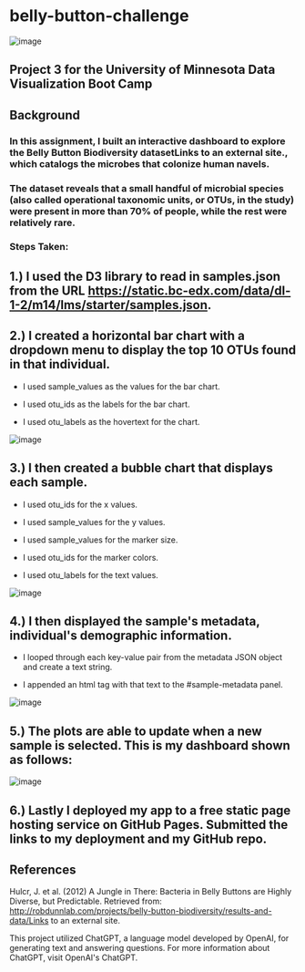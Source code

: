 # belly-button-challenge
![image](https://github.com/user-attachments/assets/d6de73d4-dfb2-4e22-b0c2-129e04111237)

## Project 3 for the University of Minnesota Data Visualization Boot Camp


## Background
### In this assignment, I built an interactive dashboard to explore the Belly Button Biodiversity datasetLinks to an external site., which catalogs the microbes that colonize human navels.

### The dataset reveals that a small handful of microbial species (also called operational taxonomic units, or OTUs, in the study) were present in more than 70% of people, while the rest were relatively rare.


### Steps Taken:

## 1.) I used the D3 library to read in samples.json from the URL https://static.bc-edx.com/data/dl-1-2/m14/lms/starter/samples.json.

## 2.) I created a horizontal bar chart with a dropdown menu to display the top 10 OTUs found in that individual.

  * I used sample_values as the values for the bar chart.

  * I used otu_ids as the labels for the bar chart.

  * I used otu_labels as the hovertext for the chart.

![image](https://github.com/user-attachments/assets/4f30285d-8446-4323-ab1c-bf9ab7149f2d)

## 3.) I then created a bubble chart that displays each sample.

  * I used otu_ids for the x values.

  * I used sample_values for the y values.

  * I used sample_values for the marker size.

  * I used otu_ids for the marker colors.

  * I used otu_labels for the text values.

![image](https://github.com/user-attachments/assets/57de231a-c0a5-4441-89ff-2e98efe9a980)

## 4.) I then displayed the sample's metadata, individual's demographic information.

  * I looped through each key-value pair from the metadata JSON object and create a text string.

  * I appended an html tag with that text to the #sample-metadata panel.

![image](https://github.com/user-attachments/assets/cdff65f8-8a90-4f99-8531-ad3185bd17dd)

## 5.) The plots are able to update when a new sample is selected. This is my dashboard shown as follows:
![image](https://github.com/user-attachments/assets/cbf0749c-9735-48f9-adab-91252895882f)

## 6.) Lastly I deployed my app to a free static page hosting service on GitHub Pages. Submitted the links to my deployment and my GitHub repo. 















































## References
Hulcr, J. et al. (2012) A Jungle in There: Bacteria in Belly Buttons are Highly Diverse, but Predictable. Retrieved from: http://robdunnlab.com/projects/belly-button-biodiversity/results-and-data/Links to an external site.

This project utilized ChatGPT, a language model developed by OpenAI, for generating text and answering questions. For more information about ChatGPT, visit OpenAI's ChatGPT.



